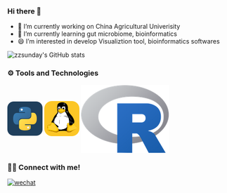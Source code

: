### Hi there 👋


- 🔭 I’m currently working on China Agricultural Univerisity
- 🌱 I’m currently learning gut microbiome, bioinformatics
- 😄 I’m interested in develop Visualiztion tool, bioinformatics softwares

![zzsunday's GitHub stats](https://github-readme-stats.vercel.app/api?username=zzsunday&show_icons=true&theme=radical)


### ⚙️ Tools and Technologies

<p align="left">
<!--   -->
<img align="center" src="assets/python.svg" alt="python"/>
<img align="center" src="assets/linux.svg" alt="linux"/>
 <img align="center" src="assets/Rlogo.png" alt="R"/>
</p>


### 🤝🏻 Connect with me!

[![wechat](https://img.shields.io/badge/sunday-微信公众号-important)](https://github.com/zzsunday/zzsunday/blob/main/assets/wechat.jpg) 


